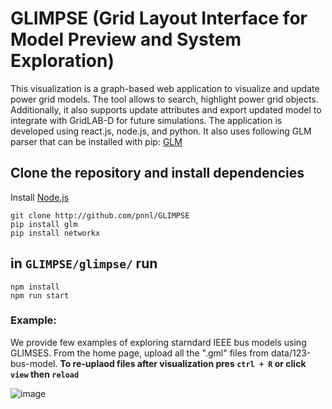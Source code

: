 # GLIMPSE (Grid Layout Interface for Model Preview and System Exploration)

This visualization is a graph-based web application to visualize and update power grid models. The tool allows to search, highlight power grid objects. Additionally, it also supports update attributes and export updated model to integrate with GridLAB-D for future simulations. The application is developed using react.js, node.js, and python. It also uses following GLM parser that can be installed with pip: [GLM](https://github.com/NREL/glm) 

## Clone the repository and install dependencies
Install [Node.js](https://nodejs.org/en)

```
git clone http://github.com/pnnl/GLIMPSE
pip install glm
pip install networkx
```

## in `GLIMPSE/glimpse/` run 
```
npm install
npm run start
```

### Example:
We provide few examples of exploring starndard IEEE bus models using GLIMSES. From the home page, upload all the ".gml" files from data/123-bus-model.
**To re-uplaod files after visualization pres `ctrl + R` or click `view` then `reload`**

![image](https://github.com/pnnl/glm_viz/assets/4779453/5c74d781-6491-49a9-afec-7fcf13a2ba56)
